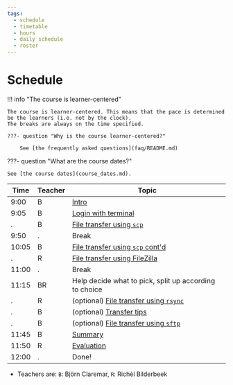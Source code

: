```yaml
---
tags:
  - schedule
  - timetable
  - hours
  - daily schedule
  - roster
---
```


# Schedule

!!! info "The course is learner-centered"

    The course is learner-centered. This means that the pace is determined
    be the learners (i.e. not by the clock).
    The breaks are always on the time specified.

    ???- question "Why is the course learner-centered?"

        See [the frequently asked questions](faq/README.md)

???- question "What are the course dates?"

    See [the course dates](course_dates.md).

Time  |Teacher|Topic
------|-------|-------------------------------------------------
9:00  |B      |[Intro](sessions/intro.md)
9:05  |B      |[Login with terminal](sessions/login_terminal/README.md)
.     |B      |[File transfer using `scp`](sessions/scp/README.md)
9:50  |.      |Break
10:05 |B      |[File transfer using `scp` cont'd](sessions/scp/README.md)
.     |R      |[File transfer using FileZilla](sessions/filezilla/README.md)
11:00 |.      |Break
11:15 |BR     |Help decide what to pick, split up according to choice
.     |R      |(optional) [File transfer using `rsync`](sessions/rsync/README.md)
.     |B      |(optional) [Transfer tips](sessions/transfer_tips/README.md)
.     |B      |(optional) [File transfer using `sftp`](sessions/sftp/README.md)
11:45 |B      |[Summary](sessions/summary.md)
11:50 |R      |[Evaluation](evaluation.md)
12:00 |.      |Done!

- Teachers are: `B`: Björn Claremar, `R`: Richèl Bilderbeek
